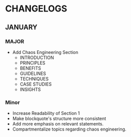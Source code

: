 # CHANGELOGS

## JANUARY

### MAJOR
- Add Chaos Engineering Section 
    - INTRODUCTION
    - PRINCIPLES
    - BENEFITS
    - GUIDELINES
    - TECHNIQUES
    - CASE STUDIES
    - INSIGHTS

### Minor
- Increase Readability of Section 1
- Make blockquote's structure more consistent
- Add more emphasis on relevant statements.
- Compartmentalize topics regarding chaos engineering.